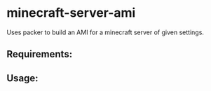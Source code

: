 # minecraft-server-ami

Uses packer to build an AMI for a minecraft server of given settings.

## Requirements:

## Usage: